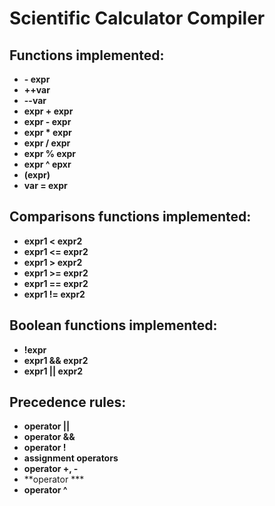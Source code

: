 # Scientific Calculator Compiler

## Functions implemented:

- **- expr** 
- **++var**
- **--var**
- **expr + expr**
- **expr - expr**
- **expr * expr**
- **expr / expr**
- **expr % expr**
- **expr ^ epxr**
- **(expr)**
- **var  = expr**

## Comparisons functions implemented:

- **expr1 < expr2**
- **expr1 <= expr2**
- **expr1 > expr2**
- **expr1 >= expr2**
- **expr1 == expr2**
- **expr1 != expr2**

## Boolean functions implemented:

- **!expr**
- **expr1 && expr2**
- **expr1 || expr2**

## Precedence rules:

- **operator ||**
- **operator &&**
- **operator !**
- **assignment operators**
- **operator +, -**
- **operator ***
- **operator ^**